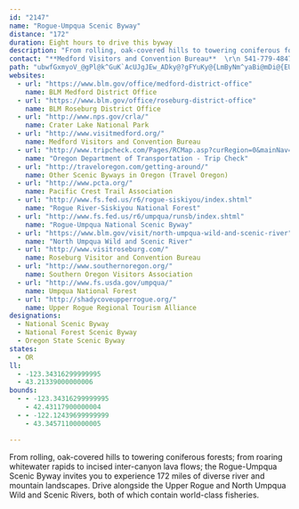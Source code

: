 ```yaml
---
id: "2147"
name: "Rogue-Umpqua Scenic Byway"
distance: "172"
duration: Eight hours to drive this byway
description: "From rolling, oak-covered hills to towering coniferous forests; from roaring whitewater rapids to incised inter-canyon lava flows; the Rogue-Umpqua Scenic Byway invites you to experience 172 miles of diverse river and mountain landscapes. Drive alongside the Upper Rogue and North Umpqua Wild and Scenic Rivers, both of which contain world-class fisheries."
contact: "**Medford Visitors and Convention Bureau**  \r\n 541-779-4847  \r\n\r\n**Rogue River-Siskiyou National Forest**  \r\n541-618-2200\r\n\r\n**Roseburg Visitors and Convention Bureau**  \r\n 541-672-9731  \r\n 800-444-9584 \r\n\r\n**Umpqua National Forest**  \r\n 541-672-6601  \r\n\r\n"
path: "ubwfGxmyoV_@gPl@k^GuK`AcUJgJEw_ADky@?gFYuKy@{LmByNm^yaBi@mDi@{EUeFCuDH_E^oFb@eDhAuFtLc]lGiP|Ycx@vCaJ`AaGXyBVaH?qBSsE}@gIyGyc@_AoDs@eB}AmCoBwB}@m@gj@s\\cWaPyUiMqE_Cw_@mQiv@{^eL_FwkAsd@aEsBiGaEmGyF}BmCuaAumA_t@g~@gY{]mFgGsFsFuGyFq}@or@mDkDoEiG}@aB{AwDwBuGiBoJs@kI[{IYmsBI{nASim@L_ONmEZiDv@{DhBgG`KsUhW{m@f@{CDeCOsB_@aCs@wCcHs[cCyI_]y`AcCyHqNka@qFyPsDyJgE}JyBiEsj@ez@kGmL}@uAu@_A}BsBmK_GmCsBy@{@eA_B_@s@s@_Co@eEIiC?kANyDfFg]x@wGh@wHVqK?iMk@ol@UyH}AaR_Og_Au@sDc@aAu@cAcAo@mBk@iDk@cC{@mBuAsIqHeJaG_AiA_BiD]yBE_AEwCn@mZX{HPmBRy@Tw@|@gB^c@xAgA|@[nAWbXm@lAWxAeAfFiHbBmC~@_Cn@yCNuAJ_CByBUsIJqBh@}Cd@qAfByCzJcNn@gAn@_BdAsEVeCPmFRqBb@iBnAmBb@e@pBqAv@{@j@q@p@kBP{ABgD]sGy@mIKyCHmCTgAvXgq@|BgEt@{@~@k@~@KxLArAKx@Qp@Yf@k@`@{@`CkJhBiGx@mBlSw^rHiKbAkBh@gAvKkZvAkF^gBT{C@yFkBcXCkDT}CfCyMnAuEfCsGzImP~CiId@gBLeAXyF]qROaE[eE_AqFY}BCeCN_JSqGa@kEeIyn@iGii@_@_FDgDNaClGq\\hEwSRwABgDGkA_@{CiBaMeA{Qy@eSi@kGS_AuAgCSsA}AuHo@yG[{HUmBs@yBgAeBqLuLo@aAo@qAiAeEmDyXKqCPoLO{AYsAe@cAyDaFw@sAYy@Oy@GqBYqRIy@s@sBUYmGsCyM{IyEuFqBsCo@sBY}BAaBNsOEwLgAu\\?iCl@qFNoCOsBo@sC_@q@i@m@aCmBeCmCmDcCmDa@y@YsCkBu@u@i@eAsA{Fm@aLa@eCwEcQmBaPoCoIc@mB_@eCU{EFgEvA{Mh@sGHaBCo@UmAO_@mA{@oPsD_B}@o@s@sAaDOgBDkDbAiKlEoXHaA?sDYmBSi@wBaCmNgLoM{IgDoD{BeDwBgFyA_F_AsFi@mFiAoPw@}DeAeEuAqCm@}@oAq@mF{BoAeAy@eBs@gD_@_DOeDHyDZqErAwMXiREaBi@_ESo@yAmBgFsDyEyCgDeDyBoCwEiF_B}BiA_Do@wBcAoF{Cq[EaGVmDTsATeA|AgElHsLdBsDf@yAx@gIDeAEiAi@qBm@{@o@i@cHuDaDsAyBkBoAmB_AgC}AeGY{BEqBBaBxAgDj@aApJeHjJ_Gx@gANe@L{@Cy@SyAsAsE{CuIc@sCE}CJuALkA~@_EnAaEh@gAj@eAfAqAnAiAjHsCjBqApAqAx@iAn@yAt@sB|@}C`@{BRmBRsFNoKPyCNmAXkAf@yArDcIxAWJKpFcM^yAr@eBnB{C|BmCnDkClAqAxBiDl@kA`AsDv@uFj@yG\\sAzB_Gl@aAbAkAxA{@hCkAxAgAfCyDn@w@t@g@^QvAOrB@~AMjJ_D`HkC~A_AfE}DvGgI~DaGl@}BbAmGbIqUlA{Cz@gB~@qAbA_AlAs@rAe@~@Mj@D|E`Av@Dh@Et@Y|@q@nEiE|@kAbIoO|@kCn@mAvBaC`@w@n@iBv@eFjB}PvAaIlAgEjBeFlB_EvEgHn@{BDgAD{Ir@_L\\_Cn@oBrAeDTgBDeA_@uK?wEj@cIhAuMjCyMx@wG`@qBFiCCqC}@o[E{CHaBx@aD~AcE|FwK|@yCTgCr@mMj@aC`@}BP}Cu@sO?{BX_FrCwMxBaJRo@^cCMiCQgAmAuEwA_Dw@m@aEeAy@k@i@u@o@}BYaCOkDx@k^NmB\\sAnAuC~@kA|AwAlXoJzBuB|@wBl@{Ch@wAtAuBNk@J_ABm@_@kByCmEYu@Ee@CeAHaAn@sDd@_AxAeAzDy@p@Sf@]t@gA\\sADkAs@qQUeKSmCo@yCcDeIOy@IkAC}CRoC|@aInA_I@uA[aKc@yGBmBx@yIEaCYuAi@qA}EsGiA{BY_AiA_F_@oEUyHaAkFqAwCaDwE_BaE_@sBcBiOu@cCwB{EuAaCy@mCq@kD_@oEEgAHqBn@_Fl@_Ch@uAtAmBfEeDrAgBn@gAdAqCx@uDTeFQeEYgCi@oBcEgJSq@e@eCSiG[eEYaAgA}BqA{AwAs@kH_GoCgDmC_FsBwEeB_DwByCwIyJyEiG}BmDcAmAoAoCcB}EYiA_@iDKgGJmJeAiJ?w@JaHn@cMBkEE_Ai@{CsByIo@aDImAEaKY{NNaBTw@h@gAn@e@bE{Al@q@tD{GVm@N}@SmDLuFJ_A`HaL~@qCl@aDnAaF~AkF~CoFrCgDpBsDbByGtAoKpG}\\hAmJxCoOxAuD|@yA~BmDvA{AnBwAdMmGnN{IvIkExA{@`GmFxAaB~BcEfBmF`AaBzCaCpJ{NbD_GvHyUlBqHzByShAyE|BaDrB_CdLsFx@Y~FSdGFrCG`Mm@xDeA`DiBnAoB|@aDZiCR{B@sCqAwSImCNeG^yB|AiGVqBPiFC_CTeB`DoLx@mF^aO^wJXsSIgI_@gK?oBTmB|@sDn@yAjAcBfTeStA{AfCcFvJg^zEiPtDsP|DwNfEgNbDsIjHkUrAyD~@uENkBHsDCuCSyDBaAJoCVsAd@gBl@{Ad@w@pGcJh@wAd@iCd@kB\\eAd@s@j@w@zEmExBiC~AsEv@sEx@uLZmIUkD}@oFIyABgBNwALuESgBm@yCkAgEiBqI}@}COsNm@uHEgFQsBcDoM]iBKgBh@{H@aBOcBi@uC}Kca@mDkLmAkCuAyBuFaH{AuCsAsE}Fsg@o@aIWsHBsD^mDl@aExBeKXwQNaE~@{HdD{PvB{IrA_FvEuNtA{Fl@gFJqDEuGoBwr@NuNhAi[TiNoA}R{IyhAsBgUcAuPYiH?kHh@wHt@yEpD}Q|@mG`@eEN_FBoI}@wTq@cWDoGPkEPaD~AyMTiEByDIyBYgBm@gC{@_Cs@mAyCkD{E{DyFkGmDmHyDuLmCqTeN_dAu@yEaA{I_@uFyDowBeAaaBJmD\\cDj@iC~Jg^hGwQhDsJ`AwBt@s@`p@ac@rAkAnBgDvBmExBsDhUkUjGyGdAyAhPcXbBmAjMaF|Be@lF_@~aA{Fb_@eCnFgB~Cs@fXmErDy@vBo@hGaE|BgArAa@t@K~NQvKm@xKsA|K}BjXgIhGaBlCYrDMlSlA`FPdGd@dD@pBGjy@mIbXeDhO{ArEm@hBk@vB}@`QwJ`EkBtCs@pBWlCBdBRbBVfCx@hE`CjJ`HdDtBbC|@`Dx@hC`@fCR|DBtCYbu@sKvDSpO_@jFAnCRrAXdA`@lCvAvA`AnUvUvGdHy@`COfAO~ABvAtFfc@fAdHnCbLn[zmAxQtq@hD`Jdp@`sAjNbX~aArpBlJvQvDlIjAnDr@~EpC`n@JdHBp~BPrIfEr|@RzIDl~EIlqBBfd@H~C`@xDn@~CvAtD~AdCbTlYrlAnbBzCfDnCrBlgArq@~FfDjDtAxHfCpSpHhCX`HeAtB@vAh@nAhAr@nAxBbHxAxDzAxCfAtAbCbBhBl@rBRbCGvFy@bBRnA~@nMzPzAhAv@\\tBFhAErAP|@XxB~A~ArDb@~C^vX@bFL~DTlAb@jAn@dAbBtA~CVjKDxKyAjAElADt@XfAz@~@hAxA~@fGz@~Ad@~Az@rAhAbAbAh@bArGzLlBxBbCrApYtLlFlCxkBts@zK`F~AXfAp@fKrEtMbF^RxBrCb@nAdAzA`CvA~@t@t@v@r@`Bd@jBRrB@zBQvC?tAHzAn@dC~@xAfKbNb@\\rAl@nAHhAUtB_A`CyArE{Bx@M~@C~@Jl@RlCdBhAd@bBVnS]fn@m@pC@dBVpCt@~BhA~c@dWhhAtp@pEjDzRhTnQjS|C~BrB`A`VxFnAf@nBlC|BnAx@RrGLdI`BbBT`HbBpIvCxAr@`MhNXp@XnBd@~@|@dAdAl@lIdDjGfBbBv@rEnCvCrEhApA~j@dd@h@r@`DzFtBdG^zAfArGb@`A~@jB^`@xCbC|HlDlB`BzHzEdCvAjErB`J`GlWhOnOfIrIzF`EdBv`@vUdIfElE|@d]`C~@P~SbFzWpHhCh@t^dKfFlBlGbF``@|_@hb@h`@lA|@xEvCxAl@nSxFpv@dSfLpCr@ZpHtAdAFfG@vSy@zS_BzMuBxbAwQheAyS`Hs@tNMfGd@`NrCnBp@l_B|s@jJ`DzCj@xIz@|Or@|KH|T`@bPJhDLvGdBvD~Bf[f_@~fEliFxA`C`BzDbAxDt@tDn@~ErU`sDRpBXzAhB~F~E`N~KvXnPpb@dBtFhAxGHxAEhKBrCJxAh@lCbAdDn@fAbBdB|BfAvIdAr@R~@l@d@r@Xv@ZzA\\pDd@rHv@~VJ`A^vA\\v@`BnBtLbMlBnAlAFdAEbFs@fE_@|GEjWgAlEIhBTp@Rl@XxBjBhAtB~@lCjIzYxB|GvCjG~@zAhQnUfDdElHjIpLjOvKnMpAtBnAvCj@hB|@`EZjCl@rIhBta@XdEt@~Fb@rAjI~SpL|Xh@dAr@p@rBjAjAThN|@xB`@x@^lB`BdAbBh@bA|@hDd@|Fb@tTDtJIfBmE|_@sB|Ok@pGCfBHdDxBpPb@rFFpBAzCcAxW?pBDrAr@lDh@~AnN|TfHrKlMvSvA`DZpAh@fDR~BHhC?vAS~Cs@nEyHz[aJd]g@lEKbFBjA^xBnBrDd@pA`B`HNfADr@MpCe@pEe@pBqC`KY~CHrCfA|KZpIh@bCvBdFjClLbCvF\\~B?dBOxASv@gGrPmEjOu@hBiCjE]x@a@lBGx@L~BxB`KDfAE~@Ix@UdAy@xA{E`G{@xAcDnJYxAMxABxJNlCb@hBh@bA~AtA|@jA~AxERzA?tJCxBI|AeAfIm@zCc@dBuC`FoAlCSlAIdCXxB^pArB`Ex@~BlBvKnFpXjDrM^tB~A~M~AjPfBrQJ|BBbEiA|QD`Db@~Br@lBxAlBxD`DrEjD~@d@bCr@|FxCpBlBt@fArAbD`GtOrG|IlA`CNr@Z|Bh@`N?nBU~DmAzIEpAB`ChAtJzBpg@\\lCXx@d@z@~ArBfA|@d@L|AJ~CEdH_AfIg@dNeBpIk@vK{AtQYzIsAfB@nBGbFsAvA?nUlEdLzAxc@nPrE~ArDdAjKn@bD^|Cv@`W`OvH`EtDzAnH|BpKtD`MzD^Bl@CdB_@zDuAnAS`H?tBYrQ{FfDw@rEe@`HDp`A?`RErCS|Cq@`W{Gl|@}T|IqBvCStj@yAbKMtF@h[bAvR~CxHxBfDxAvDzBbIfDpD~@rF^|Xl@hKJbEQnF{@v@FTJ\\j@J~cBK|UaAnOwGxh@u@zHSfE?dDLfDZxD^xB`C`JlE|NlDzKtyCb_Kde@x|A~BlKb@rCd@tELpC?tD?|a@TnDXjCbAfFbB`Fp@rA`Xn^jHnKbh@tr@hBfEr@xCTtA^lICdmDVtNd@~Jd@`EvA`Gz@rBfB`DxCpDbClBtMnIpHlEhE~C`GlF`KtM|F|K`ErLhFzQzHbWfCfJdEbQ\\~@rDzIrHfLRf@NfAB~@OfNDl@Hr@|DtOVx@l@~@pLxHhCrAlBxBNZzEvEnFtCnI~B|GlDjK~ApFhBnDv@rDLlAKhBa@rHaCzZuKdADnF`Bp@^\\`@Xv@NfAYxEqBvR`@RrDp@"
websites:
  - url: "https://www.blm.gov/office/medford-district-office"
    name: BLM Medford District Office
  - url: "https://www.blm.gov/office/roseburg-district-office"
    name: BLM Roseburg District Office
  - url: "http://www.nps.gov/crla/"
    name: Crater Lake National Park
  - url: "http://www.visitmedford.org/"
    name: Medford Visitors and Convention Bureau
  - url: "http://www.tripcheck.com/Pages/RCMap.asp?curRegion=0&mainNav=RoadConditions"
    name: "Oregon Department of Transportation - Trip Check"
  - url: "http://traveloregon.com/getting-around/"
    name: Other Scenic Byways in Oregon (Travel Oregon)
  - url: "http://www.pcta.org/"
    name: Pacific Crest Trail Association
  - url: "http://www.fs.fed.us/r6/rogue-siskiyou/index.shtml"
    name: "Rogue River-Siskiyou National Forest"
  - url: "http://www.fs.fed.us/r6/umpqua/runsb/index.shtml"
    name: "Rogue-Umpqua National Scenic Byway"
  - url: "https://www.blm.gov/visit/north-umpqua-wild-and-scenic-river"
    name: "North Umpqua Wild and Scenic River"
  - url: "http://www.visitroseburg.com/"
    name: Roseburg Visitor and Convention Bureau
  - url: "http://www.southernoregon.org/"
    name: Southern Oregon Visitors Association
  - url: "http://www.fs.usda.gov/umpqua/"
    name: Umpqua National Forest
  - url: "http://shadycoveupperrogue.org/"
    name: Upper Rogue Regional Tourism Alliance
designations:
  - National Scenic Byway
  - National Forest Scenic Byway
  - Oregon State Scenic Byway
states:
  - OR
ll:
  - -123.34316299999995
  - 43.21339000000006
bounds:
  - - -123.34316299999995
    - 42.43117900000004
  - - -122.12439699999999
    - 43.34571100000005

---
```


From rolling, oak-covered hills to towering coniferous forests; from roaring whitewater rapids to incised inter-canyon lava flows; the Rogue-Umpqua Scenic Byway invites you to experience 172 miles of diverse river and mountain landscapes. Drive alongside the Upper Rogue and North Umpqua Wild and Scenic Rivers, both of which contain world-class fisheries.
